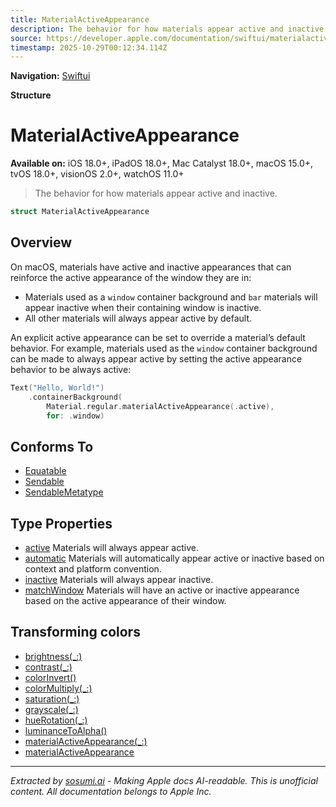 ```yaml
---
title: MaterialActiveAppearance
description: The behavior for how materials appear active and inactive.
source: https://developer.apple.com/documentation/swiftui/materialactiveappearance
timestamp: 2025-10-29T00:12:34.114Z
---
```


**Navigation:** [Swiftui](/documentation/swiftui)

**Structure**

# MaterialActiveAppearance

**Available on:** iOS 18.0+, iPadOS 18.0+, Mac Catalyst 18.0+, macOS 15.0+, tvOS 18.0+, visionOS 2.0+, watchOS 11.0+

> The behavior for how materials appear active and inactive.

```swift
struct MaterialActiveAppearance
```

## Overview

On macOS, materials have active and inactive appearances that can reinforce the active appearance of the window they are in:

- Materials used as a `window` container background and `bar` materials will appear inactive when their containing window is inactive.
- All other materials will always appear active by default.

An explicit active appearance can be set to override a material’s default behavior. For example, materials used as the `window` container background can be made to always appear active by setting the active appearance behavior to be always active:

```swift
Text("Hello, World!")
    .containerBackground(
        Material.regular.materialActiveAppearance(.active),
        for: .window)
```

## Conforms To

- [Equatable](/documentation/Swift/Equatable)
- [Sendable](/documentation/Swift/Sendable)
- [SendableMetatype](/documentation/Swift/SendableMetatype)

## Type Properties

- [active](/documentation/swiftui/materialactiveappearance/active) Materials will always appear active.
- [automatic](/documentation/swiftui/materialactiveappearance/automatic) Materials will automatically appear active or inactive based on context and platform convention.
- [inactive](/documentation/swiftui/materialactiveappearance/inactive) Materials will always appear inactive.
- [matchWindow](/documentation/swiftui/materialactiveappearance/matchwindow) Materials will have an active or inactive appearance based on the active appearance of their window.

## Transforming colors

- [brightness(_:)](/documentation/swiftui/view/brightness(_:))
- [contrast(_:)](/documentation/swiftui/view/contrast(_:))
- [colorInvert()](/documentation/swiftui/view/colorinvert())
- [colorMultiply(_:)](/documentation/swiftui/view/colormultiply(_:))
- [saturation(_:)](/documentation/swiftui/view/saturation(_:))
- [grayscale(_:)](/documentation/swiftui/view/grayscale(_:))
- [hueRotation(_:)](/documentation/swiftui/view/huerotation(_:))
- [luminanceToAlpha()](/documentation/swiftui/view/luminancetoalpha())
- [materialActiveAppearance(_:)](/documentation/swiftui/view/materialactiveappearance(_:))
- [materialActiveAppearance](/documentation/swiftui/environmentvalues/materialactiveappearance)

---

*Extracted by [sosumi.ai](https://sosumi.ai) - Making Apple docs AI-readable.*
*This is unofficial content. All documentation belongs to Apple Inc.*
